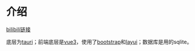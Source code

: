 # 介绍

[bilibili链接](https://www.bilibili.com/read/cv33964334/)

底层为[tauri](https://github.com/tauri-apps/tauri)；前端底层是[vue3](https://vuejs.org/)，使用了[bootstrap](https://getbootstrap.com/)和[layui](https://layui.dev/)；数据库是用的sqlite。
